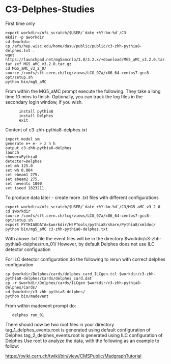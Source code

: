 # C3-Delphes-Studies
First time only

```
export workdir=/nfs_scratch/$USER/`date +%Y-%m-%d`/C3
mkdir -p $workdir
cd $workdir
cp /afs/hep.wisc.edu/home/dasu/public/public/c3-zhh-pythia8-delphes.txt .
wget https://launchpad.net/mg5amcnlo/3.0/3.2.x/+download/MG5_aMC_v3.2.0.tar.gz
tar zxf MG5_aMC_v3.2.0.tar.gz 
cd MG5_aMC_v3_2_0/
source /cvmfs/sft.cern.ch/lcg/views/LCG_97a/x86_64-centos7-gcc8-opt/setup.sh 
python bin/mg5_aMC
```

From within the MG5_aMC prompt execute the following. They take a long time 10 mins to finish.
Optionally, you can track the log files in the secondary login window, if you wish.

```
      install pythia8
      install Delphes
      exit
```

Content of c3-zhh-pythia8-delphes.txt

```
import model sm
generate e+ e- > z h h
output c3-zhh-pythia8-delphes
launch
shower=Pythia8
detector=Delphes
set mh 125.0
set wh 0.004
set ebeam1 275.
set ebeam2 275.
set nevents 1000
set iseed 1823211
```

To produce data later - create more .txt files with different configurations

```
export workdir=/nfs_scratch/$USER/`date +%Y-%m-%d`/C3/MG5_aMC_v3_2_0
cd $workdir
source /cvmfs/sft.cern.ch/lcg/views/LCG_97a/x86_64-centos7-gcc8-opt/setup.sh
export PYTHIA8DATA=$workdir/HEPTools/pythia8/share/Pythia8/xmldoc/
python bin/mg5_aMC c3-zhh-pythia8-delphes.txt
```

With above .txt file the event files will be in the directory $workdir/c3-zhh-pythia8-delphes/run_01/
However, by default Delphes does not use ILC detector configuation

For ILC detector configuration do the following to rerun with correct delphes configuration

```
cp $workdir/Delphes/cards/delphes_card_ILCgen.tcl $workdir/c3-zhh-pythia8-delphes/Cards/delphes_card.dat
cp -r $workdir/Delphes/cards/ILCgen $workdir/c3-zhh-pythia8-delphes/Cards/
cd $workdir/c3-zhh-pythia8-delphes/
python bin/madevent
```

From within madevent prompt do:

```
   delphes run_01
```

There should now be two root files in your directory
tag_1_delphes_events.root is generated using default configuration of Delphes
tag_2_delphes_events.root is generated using ILC configuration of Delphes
Use root to analyze the data, with the following as an example to follow:

https://twiki.cern.ch/twiki/bin/view/CMSPublic/MadgraphTutorial


